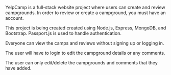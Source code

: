 
YelpCamp is a full-stack website project where users can create and review campgrounds. In order to review or create a campground, you must have an account. 

This project is being created created using Node.js, Express, MongoDB, and Bootstrap. Passport.js is used to handle authentication.


Everyone can view the camps and reviews without signing up or logging in.

The user will have to login to edit the campground details or any comments.

The user can only edit/delete the campgrounds and comments that they have added.
